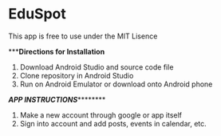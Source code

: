 # EduSpot

This app is free to use under the MIT Lisence

*******Directions for Installation****
1. Download Android Studio and source code file
2. Clone repository in Android Studio
3. Run on Android Emulator or download onto Android phone


*****APP INSTRUCTIONS*************
1. Make a new account through google or app itself
2. Sign into account and add posts, events in calendar, etc.

